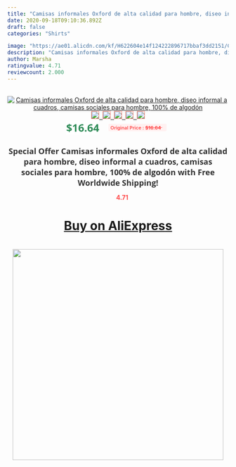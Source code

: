 ```yaml
---
title: "Camisas informales Oxford de alta calidad para hombre, diseo informal a cuadros, camisas sociales para hombre, 100% de algodón"
date: 2020-09-18T09:10:36.892Z
draft: false
categories: "Shirts"

image: "https://ae01.alicdn.com/kf/H622604e14f124222896717bbaf3dd2151/Camisas-informales-Oxford-de-alta-calidad-para-hombre-diseo-informal-a-cuadros-camisas-sociales-para-hombre.jpg"
description: "Camisas informales Oxford de alta calidad para hombre, diseo informal a cuadros, camisas sociales para hombre, 100% de algodón"
author: Marsha
ratingvalue: 4.71
reviewcount: 2.000
---
```

<br>
<div style="text-align: center;">
<a href="https://s.click.aliexpress.com/e/_A2x0xj" target="_blank" rel="nofollow noopener noreferrer"><img alt="Camisas informales Oxford de alta calidad para hombre, diseo informal a cuadros, camisas sociales para hombre, 100% de algodón" class="magnifier-image" src="https://ae01.alicdn.com/kf/H622604e14f124222896717bbaf3dd2151/Camisas-informales-Oxford-de-alta-calidad-para-hombre-diseo-informal-a-cuadros-camisas-sociales-para-hombre.jpg_640x640.jpg">
<br>
<img style="border:1px solid salmon" src="https://ae01.alicdn.com/kf/H622604e14f124222896717bbaf3dd2151/Camisas-informales-Oxford-de-alta-calidad-para-hombre-diseo-informal-a-cuadros-camisas-sociales-para-hombre.jpg_120x120.jpg">&nbsp;&nbsp;<img style="border:1px solid salmon" src="https://ae01.alicdn.com/kf/Ha19e9ce6fe1c4be0be14b93c23c02ea43/Camisas-informales-Oxford-de-alta-calidad-para-hombre-diseo-informal-a-cuadros-camisas-sociales-para-hombre.jpg_120x120.jpg">&nbsp;&nbsp;<img style="border:1px solid salmon" src="https://ae01.alicdn.com/kf/H7c47512491f84947b5adc8c21ce02a04n/Camisas-informales-Oxford-de-alta-calidad-para-hombre-diseo-informal-a-cuadros-camisas-sociales-para-hombre.jpg_120x120.jpg">&nbsp;&nbsp;<img style="border:1px solid salmon" src="https://ae01.alicdn.com/kf/H4b2e0c9b71334ffb84ef805c7ab9b14aB/Camisas-informales-Oxford-de-alta-calidad-para-hombre-diseo-informal-a-cuadros-camisas-sociales-para-hombre.jpg_120x120.jpg">&nbsp;&nbsp;<img style="border:1px solid salmon" src="https://ae01.alicdn.com/kf/Ha892e904d38a474f9696e7c38a71b4f7F/Camisas-informales-Oxford-de-alta-calidad-para-hombre-diseo-informal-a-cuadros-camisas-sociales-para-hombre.jpg_120x120.jpg"></a></div><br0>
<div style="text-align: center;"><span style="background-color: white; border: 0px; box-sizing: border-box; color: seagreen; display: inline-block; font-family: &quot;open sans&quot; , &quot;arial&quot; , &quot;helvetica&quot; , sans-serif , &quot;heiti&quot;; font-size: 24px; font-stretch: inherit; font-weight: 700; line-height: inherit; margin: 0px 10px 0px 0px; padding: 0px; vertical-align: middle;">$16.64 </span>
<span style="background: rgb(255 , 241 , 241); border-radius: 3px; border: 0px; box-sizing: border-box; color: #ff4747; display: inline-block; font-family: inherit; font-size: 12px; font-stretch: inherit; font-style: inherit; font-variant: inherit; font-weight: 600; line-height: inherit; margin: 0px; padding: 2px 5px; transform: scale(0.9); vertical-align: middle;">Original Price : <b style="text-decoration: line-through;">$16.64 </b> &nbsp;&nbsp;</span></div>
<h1 style="color: #333333; display: inline-block; font-family: &quot;open sans&quot; , &quot;arial&quot; , &quot;helvetica&quot; , sans-serif , &quot;heiti&quot;; font-size: 18px; font-stretch: inherit; font-weight: 700; text-align: center;">Special Offer Camisas informales Oxford de alta calidad para hombre, diseo informal a cuadros, camisas sociales para hombre, 100% de algodón with Free Worldwide Shipping!</h1>
<div style="color: #ff4747; text-align: center;">
<img src="https://4.bp.blogspot.com/-M0ZcTcb-5uY/XleCXlxnR4I/AAAAAAAAAEc/OrjgMkXV1oMQFaCRZj5HQwOCBcu3w1FegCPcBGAYYCw/s1600/star.png" style="height: 15px;">&nbsp;<b>4.71</b></div>
<div class="button_cont" align="center"><a class="buynow_a" href="https://s.click.aliexpress.com/e/_A2x0xj" target="_blank" rel="nofollow noopener noreferrer"><H1>Buy on AliExpress</H1></a></div><br>
<div class="separator" style="clear: both; text-align: center;">
<img src="https://lh3.googleusercontent.com/-pTy5HemUv9M/XlePHvY0dAI/AAAAAAAAAE4/0nX5iRUoIWY8eMW9Dpxeirr157OZliDIgCLcBGAsYHQ/s1600/badge.gif" width="480">
</div>
